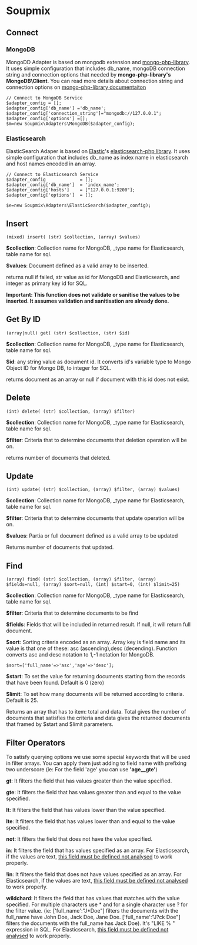 # Soupmix

## Connect

### MongoDB

MongoDD Adapter is based on mongodb extension and [mongo-php-library](https://github.com/mongodb/mongo-php-library). It uses simple configuration that includes db_name, mongoDB connection string and connection options that needed by **mongo-php-library's MongoDB\Client**. You can read more details about connection string and connection options on [mongo-php-library documentaiton](http://mongodb.github.io/mongo-php-library/classes/client/)

```
// Connect to MongoDB Service
$adapter_config = [];
$adapter_config['db_name'] ='db_name';
$adapter_config['connection_string']="mongodb://127.0.0.1";
$adapter_config['options'] =[];
$m=new Soupmix\Adapters\MongoDB($adapter_config);
```

### Elasticsearch

ElasticSearch Adaper is based on [Elastic](http://elastic.co)'s [elasticsearch-php library](https://github.com/elastic/elasticsearch-php). It uses simple configuration that includes db_name as index name in elasticsearch and host names encoded in an array. 

```
// Connect to Elasticsearch Service
$adapter_config 			= [];
$adapter_config['db_name'] 	= 'index_name';
$adapter_config['hosts']	= ["127.0.0.1:9200"];
$adapter_config['options'] 	= [];

$e=new Soupmix\Adapters\ElasticSearch($adapter_config);

```
## Insert


```
(mixed) insert( (str) $collection, (array) $values)
```
**$collection**: Collection name for MongoDB, _type name for Elasticsearch, table name for sql.

**$values**: Document defined as a valid array to be inserted.

returns null if failed, str value as id for MongoDB and Elasticsearch, and integer as primary key id for SQL.

**Important: This function does not validate or sanitise the values to be inserted. It assumes validation and sanitisation are already done.**


## Get By ID
```
(array|null) get( (str) $collection, (str) $id)
```
**$collection**: Collection name for MongoDB, _type name for Elasticsearch, table name for sql.

**$id**: any string value as document id. It converts id's variable type to Mongo Object ID for Mongo DB, to integer for SQL.

returns document as an array or null if document with this id does not exist.

## Delete
```
(int) delete( (str) $collection, (array) $filter)
```
**$collection**: Collection name for MongoDB, _type name for Elasticsearch, table name for sql.

**$filter**: Criteria that to determine documents that deletion operation will be on. 

returns number of documents that deleted.

## Update

```
(int) update( (str) $collection, (array) $filter, (array) $values)
```
**$collection**: Collection name for MongoDB, _type name for Elasticsearch, table name for sql.

**$filter**: Criteria that to determine documents that update operation will be on. 

**$values**: Partia or full document defined as a valid array to be updated

Returns number of documents that updated.


## Find
```
(array) find( (str) $collection, (array) $filter, (array) $fields=null, (array) $sort=null, (int) $start=0, (int) $limit=25)
```
**$collection**: Collection name for MongoDB, _type name for Elasticsearch, table name for sql.

**$filter**: Criteria that to determine documents to be find

**$fields**: Fields that will be included in returned result. If null, it will return full document.

**$sort**: Sorting criteria encoded as an array. Array key is field name and its value is that one of these: asc (ascending),desc (decending). Function converts asc and desc notation to 1,-1 notation for MongoDB.
```
$sort=['full_name'=>'asc','age'=>'desc'];
```
**$start**: To set the value for returning documents starting from the records that have been found. Default is 0 (zero)

**$limit**: To set how many documents will be returned according to criteria. Default is 25.


Returns an array that has to item: total and data. Total gives the number of documents that satisfies the criteria and data gives the returned documents that framed by $start and $limit parameters.

## Filter Operators

To satisfy querying options we use some special keywords that will be used in filter arrays. You can apply them just adding to field name with prefixing two underscore (ie: For the field 'age' you can use **'age__gte'**)

**gt**: It filters the field that has values greater than the value specified.

**gte**: It filters the field that has values greater than and equal to the value specified.

**lt**: It filters the field that has values lower than the value specified.

**lte**: It filters the field that has values lower than and equal to the value specified.

**not**: It filters the field that does not have the value specified.

**in**: It filters the field that has values specified as an array. For Elasticsearch, if the values are text, [this field must be defined not analysed](https://www.elastic.co/guide/en/elasticsearch/reference/current/query-dsl-terms-query.html) to work  properly.


**!in**: It filters the field that does not have values specified as an array. For Elasticsearch, if the values are text, [this field must be defined not analysed](https://www.elastic.co/guide/en/elasticsearch/reference/current/query-dsl-terms-query.html) to work  properly.



**wildchard**: It filters the field that has values that matches with the value specified. For multiple characters use * and for a single character use ? for the filter value. (ie: ['full\_name':"J*Doe"] filters the documents with the full\_name have John Doe, Jack Doe, Jane Doe. ['full\_name':"J?ck Doe"] filters the documents with the full_name has Jack Doe). It's "LIKE % " expression in SQL.  For Elasticsearch, [this field must be defined not analysed](https://www.elastic.co/guide/en/elasticsearch/reference/current/query-dsl-wildcard-query.html) to work  properly.
